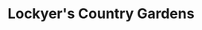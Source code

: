 ---
title: "Lockyer's Country Gardens"
url: /picton/lockyers-country-gardens/
shop: Garten-Center
---